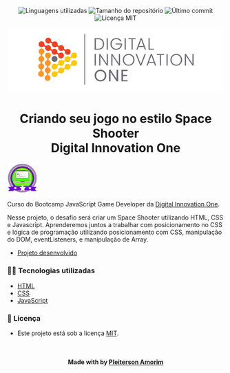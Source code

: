 <!-- Badges session -->
<p align="center">  
  <!-- languages -->
  <img src="https://img.shields.io/github/languages/count/pleiterson/game-space-shooter-dio?style=social" alt="Linguagens utilizadas">
  <!-- repo size -->
  <img src="https://img.shields.io/github/repo-size/Pleiterson/game-space-shooter-dio?style=social" alt="Tamanho do repositório">
  <!-- last commit -->
  <img src="https://img.shields.io/github/last-commit/Pleiterson/game-space-shooter-dio?style=social" alt="Último commit">
  <!-- licence MIT -->
  <img src="https://img.shields.io/github/license/Pleiterson/game-space-shooter-dio?style=social" alt="Licença MIT">
</p>

<!--Banner session-->
<p align="center">
  <img src="./src/assets/readme/banner.png" alt="DIO" title="Digital Innovation One">
</p>

<!--About session-->
<h1 align="center">Criando seu jogo no estilo Space Shooter<br>Digital Innovation One</h1>

<img src="./src/assets/readme/badge.png" title="Badge" width="70" height="70">

Curso do Bootcamp JavaScript Game Developer da [Digital Innovation One](https://digitalinnovation.one/).

Nesse projeto, o desafio será criar um Space Shooter utilizando HTML, CSS e Javascript. Aprenderemos juntos a trabalhar com posicionamento no CSS e lógica de programação utilizando posicionamento com CSS, manipulação do DOM, eventListeners, e manipulação de Array.

- [Projeto desenvolvido](https://game-space-shooter.vercel.app/)

<!-- <p align="center"><img src="./src/assets/readme/projeto.gif" title="Space Shooter - DIO"></p> -->

<h3>👨‍💻 Tecnologias utilizadas</h3>

- [HTML](https://www.w3schools.com/html/)
- [CSS](https://developer.mozilla.org/pt-BR/docs/Web/CSS)
- [JavaScript](https://developer.mozilla.org/en-US/docs/Web/JavaScript)

<!--License session-->
<h3>📝 Licença</h3>

- Este projeto está sob a licença [MIT](./LICENSE).

<!--Bottom session-->
<br><h4 align=center>Made with by <a target="_blank" href="https://pleiterson.vercel.app" >Pleiterson Amorim</a></h4>